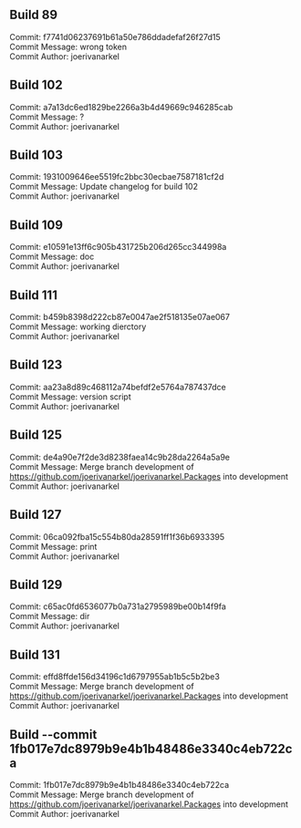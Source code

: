 ## Build 89
Commit: f7741d06237691b61a50e786ddadefaf26f27d15<br>
Commit Message: wrong token<br>
Commit Author: joerivanarkel<br>

## Build 102
Commit: a7a13dc6ed1829be2266a3b4d49669c946285cab<br>
Commit Message: ?<br>
Commit Author: joerivanarkel<br>

## Build 103
Commit: 1931009646ee5519fc2bbc30ecbae7587181cf2d<br>
Commit Message: Update changelog for build 102<br>
Commit Author: joerivanarkel<br>

## Build 109
Commit: e10591e13ff6c905b431725b206d265cc344998a<br>
Commit Message: doc<br>
Commit Author: joerivanarkel<br>

## Build 111
Commit: b459b8398d222cb87e0047ae2f518135e07ae067<br>
Commit Message: working dierctory<br>
Commit Author: joerivanarkel<br>

## Build 123
Commit: aa23a8d89c468112a74befdf2e5764a787437dce<br>
Commit Message: version script<br>
Commit Author: joerivanarkel<br>

## Build 125
Commit: de4a90e7f2de3d8238faea14c9b28da2264a5a9e<br>
Commit Message: Merge branch development of https://github.com/joerivanarkel/joerivanarkel.Packages into development<br>
Commit Author: joerivanarkel<br>

## Build 127
Commit: 06ca092fba15c554b80da28591ff1f36b6933395<br>
Commit Message: print<br>
Commit Author: joerivanarkel<br>

## Build 129
Commit: c65ac0fd6536077b0a731a2795989be00b14f9fa<br>
Commit Message: dir<br>
Commit Author: joerivanarkel<br>

## Build 131
Commit: effd8ffde156d34196c1d6797955ab1b5c5b2be3<br>
Commit Message: Merge branch development of https://github.com/joerivanarkel/joerivanarkel.Packages into development<br>
Commit Author: joerivanarkel<br>

## Build --commit 1fb017e7dc8979b9e4b1b48486e3340c4eb722ca
Commit: 1fb017e7dc8979b9e4b1b48486e3340c4eb722ca<br>
Commit Message: Merge branch development of https://github.com/joerivanarkel/joerivanarkel.Packages into development<br>
Commit Author: joerivanarkel<br>

